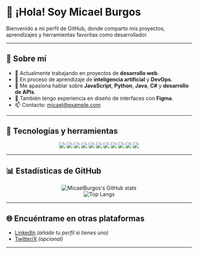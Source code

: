 # 👋 ¡Hola! Soy Micael Burgos

Bienvenido a mi perfil de GitHub, donde comparto mis proyectos, aprendizajes y herramientas favoritas como desarrollador.

---

## 🚀 Sobre mí

- 🔭 Actualmente trabajando en proyectos de **desarrollo web**.
- 🌱 En proceso de aprendizaje de **inteligencia artificial** y **DevOps**.
- 💬 Me apasiona hablar sobre **JavaScript**, **Python**, **Java**, **C#** y **desarrollo de APIs**.
- 🎨 También tengo experiencia en diseño de interfaces con **Figma**.
- 📫 Contacto: [micael@example.com](mailto:micael@example.com)

---

## 🧰 Tecnologías y herramientas

<div align="center">
  
  <!-- Lenguajes -->
  <img src="https://img.shields.io/badge/JavaScript-F7DF1E?style=flat&logo=javascript&logoColor=black" />
  <img src="https://img.shields.io/badge/Python-3776AB?style=flat&logo=python&logoColor=white" />
  <img src="https://img.shields.io/badge/Java-007396?style=flat&logo=java&logoColor=white" />
  <img src="https://img.shields.io/badge/CSharp-239120?style=flat&logo=c-sharp&logoColor=white" />
  <img src="https://img.shields.io/badge/HTML5-E34F26?style=flat&logo=html5&logoColor=white" />
  <img src="https://img.shields.io/badge/SQL-336791?style=flat&logo=postgresql&logoColor=white" />

  <!-- Frameworks y herramientas -->
  <img src="https://img.shields.io/badge/Node.js-339933?style=flat&logo=node.js&logoColor=white" />
  <img src="https://img.shields.io/badge/React-20232A?style=flat&logo=react&logoColor=61DAFB" />
  <img src="https://img.shields.io/badge/Figma-F24E1E?style=flat&logo=figma&logoColor=white" />
  <img src="https://img.shields.io/badge/Git-F05032?style=flat&logo=git&logoColor=white" />
  <img src="https://img.shields.io/badge/Docker-2496ED?style=flat&logo=docker&logoColor=white" />

</div>

---

## 📊 Estadísticas de GitHub

<div align="center">
  
  ![MicaelBurgos's GitHub stats](https://github-readme-stats.vercel.app/api?username=MicaelBurgos&show_icons=true&theme=radical)
  <br>
  ![Top Langs](https://github-readme-stats.vercel.app/api/top-langs/?username=MicaelBurgos&layout=compact&theme=radical)

</div>

---

## 🌐 Encuéntrame en otras plataformas

- [LinkedIn](https://linkedin.com/in/tuusuario) *(añade tu perfil si tienes uno)*
- [Twitter/X](https://twitter.com/tuusuario) *(opcional)*

---
